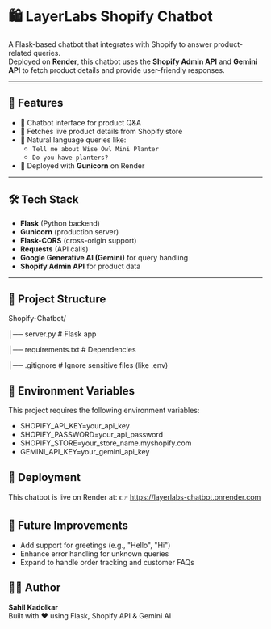 # 🛍️ LayerLabs Shopify Chatbot

A Flask-based chatbot that integrates with Shopify to answer product-related queries.  
Deployed on **Render**, this chatbot uses the **Shopify Admin API** and **Gemini API** to fetch product details and provide user-friendly responses.

---

## 📌 Features
- 🤖 Chatbot interface for product Q&A  
- 🛒 Fetches live product details from Shopify store  
- 💬 Natural language queries like:  
  - `Tell me about Wise Owl Mini Planter`  
  - `Do you have planters?`  
- 🚀 Deployed with **Gunicorn** on Render  

---

## 🛠️ Tech Stack
- **Flask** (Python backend)  
- **Gunicorn** (production server)  
- **Flask-CORS** (cross-origin support)  
- **Requests** (API calls)  
- **Google Generative AI (Gemini)** for query handling  
- **Shopify Admin API** for product data  

---

## 📂 Project Structure

Shopify-Chatbot/

│── server.py # Flask app

│── requirements.txt # Dependencies

│── .gitignore # Ignore sensitive files (like .env)

## 🔑 Environment Variables
This project requires the following environment variables:  

- SHOPIFY_API_KEY=your_api_key
- SHOPIFY_PASSWORD=your_api_password
- SHOPIFY_STORE=your_store_name.myshopify.com
- GEMINI_API_KEY=your_gemini_api_key

## 🚀 Deployment

This chatbot is live on Render at:
👉 https://layerlabs-chatbot.onrender.com

## 📌 Future Improvements

- Add support for greetings (e.g., "Hello", "Hi")
- Enhance error handling for unknown queries
- Expand to handle order tracking and customer FAQs

## 👨‍💻 Author
**Sahil Kadolkar**  
Built with ❤️ using Flask, Shopify API & Gemini AI  

